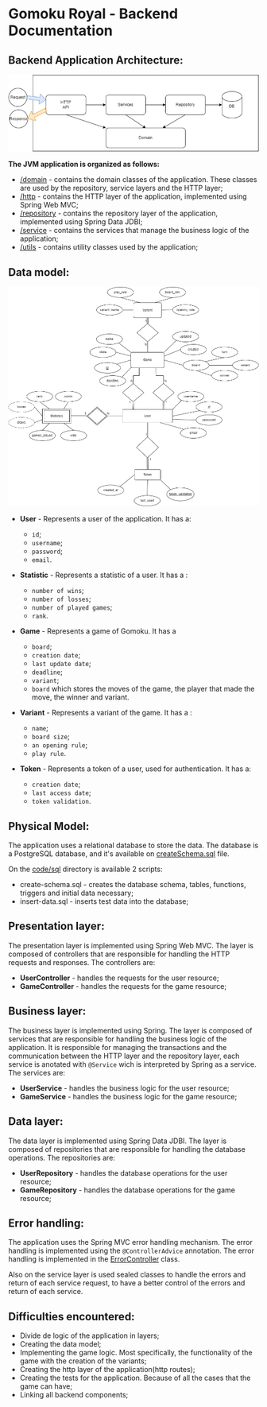 # Gomoku Royal - Backend Documentation


## Backend Application Architecture:

![Backend](diagrams/backend/gomoku_backend.png)

**The JVM application is organized as follows:**

+ [/domain](../code/jvm/src/main/kotlin/pt/isel/daw/gomoku/domain) - contains the domain classes of the application. These classes are used by the
repository, service layers and the HTTP layer;
+ [/http](../code/jvm/src/main/kotlin/pt/isel/daw/gomoku/http) - contains the HTTP layer of the application, implemented using Spring Web MVC;
+ [/repository](../code/jvm/src/main/kotlin/pt/isel/daw/gomoku/repository) - contains the repository layer of the application, implemented using Spring Data JDBI;
+ [/service](../code/jvm/src/main/kotlin/pt/isel/daw/gomoku/services) - contains the services that manage the business logic of the application;
+ [/utils](../code/jvm/src/main/kotlin/pt/isel/daw/gomoku/utils) - contains utility classes used by the application;

## Data model:

![Data model](diagrams/backend/gomoku-er-diagram.png)

- **User** - Represents a user of the application. It has a:
  - `id`; 
  - `username`;
  - `password`;
  - `email`.
  
- **Statistic** - Represents a statistic of a user. It has a :
  - `number of wins`;
  - `number of losses`;
  - `number of played games`;
  - `rank`.
- **Game** - Represents a game of Gomoku. It has a 
  - `board`;
  - `creation date`;
  - `last update date`;
  - `deadline`;
  - `variant`;
  - `board` which stores the moves of the game, the player that made the move, the winner and variant.
- **Variant** - Represents a variant of the game. It has a :
  - `name`;
  - `board size`;
  - `an opening rule`;
  - `play rule`.
- **Token** - Represents a token of a user, used for authentication. It has a:
  - `creation date`;
  - `last access date`;
  - `token validation`.


## Physical Model:

The application uses a relational database to store the data. The database is a PostgreSQL database, and it's
available on [createSchema.sql](../code/jvm/src/sql/create-schema.sql) file.

On the [code/sql](../code/jvm/src/sql) directory is available 2 scripts:

- create-schema.sql - creates the database schema, tables, functions, triggers and initial data necessary;
- insert-data.sql - inserts test data into the database;

## Presentation layer:

The presentation layer is implemented using Spring Web MVC. The layer is composed of controllers that
are responsible for handling the HTTP requests and responses. The controllers are:

- **UserController** - handles the requests for the user resource;
- **GameController** - handles the requests for the game resource;

## Business layer:

The business layer is implemented using Spring. The layer is composed of services that are responsible
for handling the business logic of the application. It is responsible for managing the transactions
and the communication between the HTTP layer and the repository layer, each service is anotated with
`@Service` wich is interpreted by Spring as a service. The services are:

- **UserService** - handles the business logic for the user resource;
- **GameService** - handles the business logic for the game resource;

## Data layer:

The data layer is implemented using Spring Data JDBI. The layer is composed of repositories that
are responsible for handling the database operations. The repositories are:

- **UserRepository** - handles the database operations for the user resource;
- **GameRepository** - handles the database operations for the game resource;

## Error handling:

The application uses the Spring MVC error handling mechanism. The error handling is implemented
using the `@ControllerAdvice` annotation. The error handling is implemented in the
[ErrorController](../code/jvm/src/main/kotlin/pt/isel/daw/gomoku/http/CustomExceptionHandler.kt) class.

Also on the service layer is used sealed classes to handle the errors and return of each service
request, to have a better control of the errors and return of each service.

## Difficulties encountered:

+ Divide de logic of the application in layers;
+ Creating the data model;
+ Implementing the game logic. Most specifically, the functionality of the game with the creation of the variants;
+ Creating the http layer of the application(http routes);
+ Creating the tests for the application. Because of all the cases that the game can have;
+ Linking all backend components;